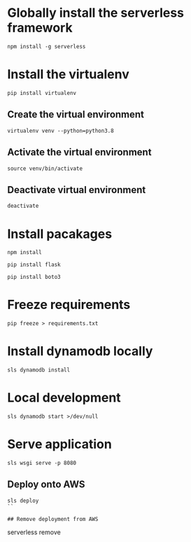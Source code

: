 

# Globally install the serverless framework

```
npm install -g serverless
```


# Install the virtualenv

```
pip install virtualenv
```

## Create the virtual environment
```
virtualenv venv --python=python3.8
```

## Activate the virtual environment

```
source venv/bin/activate
```

## Deactivate virtual environment

```
deactivate
```

# Install pacakages

```
npm install
```

```
pip install flask
```

```
pip install boto3
```

# Freeze requirements

```
pip freeze > requirements.txt
```

# Install dynamodb locally

```
sls dynamodb install
```

# Local development

```
sls dynamodb start >/dev/null
```

# Serve application

```
sls wsgi serve -p 8080
```

## Deploy onto AWS

```
sls deploy
``

## Remove deployment from AWS

```
serverless remove
```